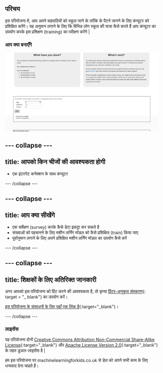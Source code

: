 ## परिचय

इस परियोजना में, आप अपने सहपाठियों को स्कूल जाने के तरीके के पैटर्न जानने के लिए कंप्यूटर को प्रशिक्षित करेंगे। यह अनुमान लगाने के लिए कि विभिन्न लोग स्कूल की यात्रा कैसे करते हैं आप कंप्यूटर का उपयोग करके इस प्रशिक्षण (training) का परीक्षण करेंगे |

### आप क्या बनाएँगे

![मशीन लर्निंग मॉडल एक उत्तर की भविष्यवाणी करता है](images/test.png)

--- collapse ---
---
title: आपको किन चीजों की आवश्यकता होगी
---

+ एक इंटरनेट कनेक्शन के साथ कंप्यूटर

--- /collapse ---

--- collapse ---
---
title: आप क्या सीखेंगे
---
+ एक सर्वेक्षण (survey) करके कैसे डेटा इकट्ठा कर सकते है
+ संख्याओं को पहचानने के लिए मशीन लर्निंग मॉडल को कैसे प्रशिक्षित (train) किया जाए
+ पूर्वानुमान लगाने के लिए अपने प्रशिक्षित मशीन लर्निंग मॉडल का उपयोग कैसे करें

--- /collapse ---

--- collapse ---
---
title: शिक्षकों के लिए अतिरिक्त जानकारी
---

अगर आपको इस परियोजना को प्रिंट करने की आवश्यकता है, तो कृप्या [प्रिंटर-अनुकूल संस्करण](https://projects.raspberrypi.org/en/projects/journey-to-school/print){: target = "_ blank"} का उपयोग करें।

[इस परियोजना के संसाधनों के लिए यहाँ एक लिंक है](https://github.com/raspberrypilearning/journey-to-school/en/resources){:target="_blank"}।

--- /collapse ---

### लाइसेंस

यह परियोजना दोनों [Creative Commons Attribution Non-Commercial Share-Alike License](http://creativecommons.org/licenses/by-nc-sa/4.0/){:target="_blank"} और [Apache License Version 2.0](http://www.apache.org/licenses/LICENSE-2.0){:target="_blank"} के तहत डुअल-लाइसेंस है |

हम इस परियोजना पर machinelearningforkids.co.uk से डेल को अपने सभी काम के लिए धन्यवाद देना चाहते हैं।
